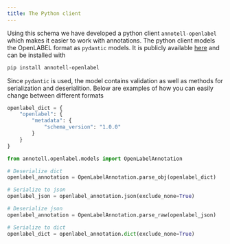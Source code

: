 ```yaml
---
title: The Python client
---
```


Using this schema we have developed a python client `annotell-openlabel` which makes it easier
to work with annotations.
The python client models the OpenLABEL format as `pydantic` models. It is publicly available
[here](https://pypi.org/project/annotell-openlabel) and can be installed with

```bash
pip install annotell-openlabel
```

Since `pydantic` is used, the model contains validation as well as methods for serialization and deserialition.
Below are examples of how you can easily change between different formats

```python
openlabel_dict = {
    "openlabel": {
        "metadata": {
            "schema_version": "1.0.0"
        }
    }
}

from annotell.openlabel.models import OpenLabelAnnotation

# Deserialize dict
openlabel_annotation = OpenLabelAnnotation.parse_obj(openlabel_dict)

# Serialize to json
openlabel_json = openlabel_annotation.json(exclude_none=True)

# Deserialize json
openlabel_annotation = OpenLabelAnnotation.parse_raw(openlabel_json)

# Serialize to dict
openlabel_dict = openlabel_annotation.dict(exclude_none=True)
```

